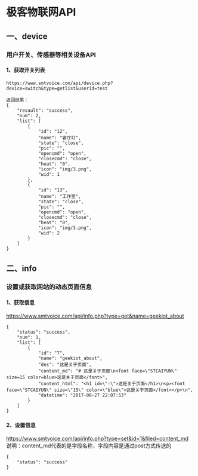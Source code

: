 # 极客物联网API
## 一、device

### 用户开关、传感器等相关设备API

####  1、获取开关列表
```
https://www.smtvoice.com/api/device.php?device=switch&type=getlist&userid=test

返回结果：
{
    "resault": "success",
    "num": 2,
    "list": [
        {
            "id": "12",
            "name": "客厅灯",
            "state": "close",
            "pic": "",
            "opencmd": "open",
            "closecmd": "close",
            "heat": "0",
            "icon": "img/3.png",
            "wid": 1
        },
        {
            "id": "13",
            "name": "工作室",
            "state": "close",
            "pic": "",
            "opencmd": "open",
            "closecmd": "close",
            "heat": "0",
            "icon": "img/3.png",
            "wid": 2
        }
    ]
}
```

## 二、info
### 设置或获取网站的动态页面信息
#### 1、获取信息
https://www.smtvoice.com/api/info.php?type=get&name=geekiot_about

```
{
    "status": "success",
    "num": 1,
    "list": [
        {
            "id": "7",
            "name": "geekiot_about",
            "des": "这是关于页面",
            "content_md": "# 这是关于页面\n<font face=\"STCAIYUN\" size=15 color=blue>这是关于页面</font>",
            "content_html": "<h1 id=\"-\">这是关于页面</h1>\n<p><font face=\"STCAIYUN\" size=\"15\" color=\"blue\">这是关于页面</font></p>\n",
            "datatime": "2017-08-27 22:07:53"
        }
    ]
}
```
#### 2、设置信息
https://www.smtvoice.com/api/info.php?type=set&id=1&filed=content_md
说明：content_md代表的是字段名称，字段内容是通过post方式传送的
```
{
    "status": "success"
}
```


